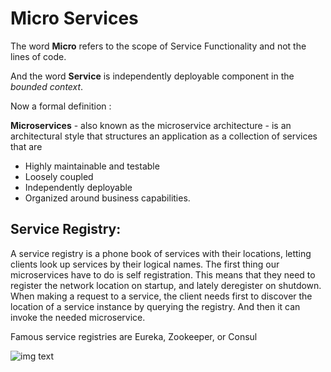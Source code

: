 # Micro Services

The word **Micro** refers to the scope of Service Functionality and not the lines of code. 

And the word **Service** is independently deployable component in the *bounded context*.

Now a formal definition :

**Microservices** - also known as the microservice architecture - is an architectural style that structures an application as a collection of services that are

- Highly maintainable and testable
- Loosely coupled
- Independently deployable
- Organized around business capabilities.

## Service Registry:
A service registry is a phone book of services with their locations, letting clients look up services by their logical names. The first thing our microservices have to do is self registration. This means that they need to register the network location on startup, and lately deregister on shutdown. When making a request to a service, the client needs first to discover the location of a service instance by querying the registry. And then it can invoke the needed microservice. 

Famous service registries are Eureka, Zookeeper, or Consul

![img text](https://)
